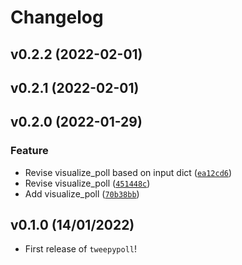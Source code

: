 # Changelog

<!--next-version-placeholder-->

## v0.2.2 (2022-02-01)


## v0.2.1 (2022-02-01)


## v0.2.0 (2022-01-29)
### Feature
* Revise visualize_poll based on input dict ([`ea12cd6`](https://github.com/UBC-MDS/tweepypoll/commit/ea12cd60b9722c78f65d7b048d86f26f972d57e2))
* Revise visualize_poll ([`451448c`](https://github.com/UBC-MDS/tweepypoll/commit/451448c2c7b9d533dfeaa387fdfca3f5c7ce760f))
* Add visualize_poll ([`70b38bb`](https://github.com/UBC-MDS/tweepypoll/commit/70b38bb87a3ebbe2b08d41358c7776e7ec57846e))

## v0.1.0 (14/01/2022)

- First release of `tweepypoll`!